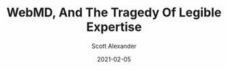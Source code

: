 ---
layout: podcast
title: "WebMD, And The Tragedy Of Legible Expertise"
author: Scott Alexander
description: https://astralcodexten.substack.com/p/webmd-and-the-tragedy-of-legible
date: 2021-02-05
length: 6036895
duration: 1509
guid: webmd-and-the-tragedy-of-legible
---